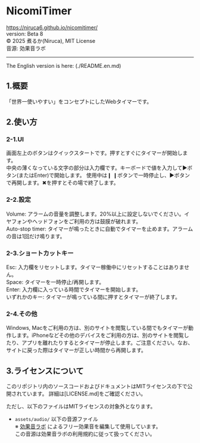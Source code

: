 # NicomiTimer
https://niruca6.github.io/nicomitimer/  
version: Beta 8  
©︎ 2025 煮るか(Niruca), MIT License  
音源: 効果音ラボ  
  
  
-------------------------------
The English version is here: (./README.en.md)
## 1.概要
「世界一使いやすい」をコンセプトにしたWebタイマーです。  
  

## 2.使い方
### 2-1.UI
画面左上のボタンはクイックスタートです。押すとすぐにタイマーが開始します。  
中央の薄くなっている文字の部分は入力欄です。キーボードで値を入力して▶︎ボタン(またはEnter)で開始します。
使用中は❙ ❙ボタンで一時停止し、▶︎ボタンで再開します。✖︎を押すとその場で終了します。

### 2-2.設定
Volume: アラームの音量を調整します。20%以上に設定しないでください。イヤフォンやヘッドフォンをご利用の方は鼓膜が破れます。  
Auto-stop timer: タイマーが鳴ったときに自動でタイマーを止めます。アラームの音は1回だけ鳴ります。

### 2-3.ショートカットキー
Esc: 入力欄をリセットします。タイマー稼働中にリセットすることはありません。  
Space: タイマーを一時停止/再開します。  
Enter: 入力欄に入っている時間でタイマーを開始します。  
いずれかのキー: タイマーが鳴っている間に押すとタイマーが終了します。  
  
### 2-4.その他
Windows, Macをご利用の方は、別のサイトを閲覧している間でもタイマーが動作します。iPhoneなどその他のデバイスをご利用の方は、別のサイトを閲覧したり、アプリを離れたりするとタイマーが停止します。ご注意ください。なお、サイトに戻った際はタイマーが正しい時間から再開します。  
  
  
## 3.ライセンスについて
このリポジトリ内のソースコードおよびドキュメントはMITライセンスの下で公開されています。
詳細は[LICENSE.md]をご確認ください。  

ただし、以下のファイルはMITライセンスの対象外となります。
- `assets/audio/` 以下の音源ファイル  
  ※ [効果音ラボ](https://soundeffect-lab.info/) によるフリー効果音を編集して使用しています。  
  この音源は効果音ラボの利用規約に従って扱ってください。
